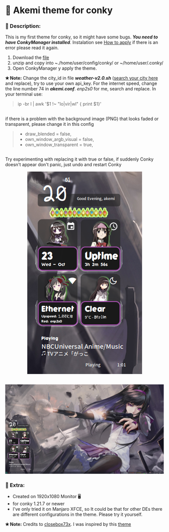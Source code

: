 # 📌 Akemi theme for conky

### 🔆 Description: 
This is my first theme for conky, so it might have some bugs. _**You need to have ConkyManager installed**_.
Instalation see [How to apply](https://closebox73.wordpress.com/2024/01/02/how-to-apply) if there is an error please read it again.

1. Download the [file](https://github.com/user-attachments/files/17500751/akemi-theme-v1.zip)
2. unzip and copy into ~./home/user/config/conky/ or ~/home/user/.conky/
3. Open ConkyManager y apply the theme.

**✭ Note:** Change the city_id in file _**weather-v2.0.sh**_ ([search your city here](https://openweathermap.org/find) and replace), try to use your own api_key.
For the internet speed, change the line number 74 in _**akemi.conf**_. *enp2s0* for me, search and replace. In your terminal use: 
> ip -br l | awk '$1 !~ "lo|vir|wl" { print $1}'

##

if there is a problem with the background image (PNG) that looks faded or transparent, please change it in this config
> * draw_blended = false,
> * own_window_argb_visual = false,
> * own_window_transparent = true,

##

Try experimenting with replacing it with true or false, if suddenly Conky doesn't appear don't panic, just undo and restart Conky

<div align="center">
  <img src="images/preview2.png"  />
</div>

##

<div align="right">
  <img src="images/preview1.png"  />
</div>

### 🔆 Extra:
* Created on 1920x1080 Monitor 🖥️
* for conky 1.21.7 or newer
* I've only tried it on Manjaro XFCE, so It could be that for other DEs there are different configurations in the theme. Please try it yourself.

**✭ Note:** Credits to [closebox73x](https://store.kde.org/u/closebox73x). I was inspired by this [theme](https://store.kde.org/p/2199800)
